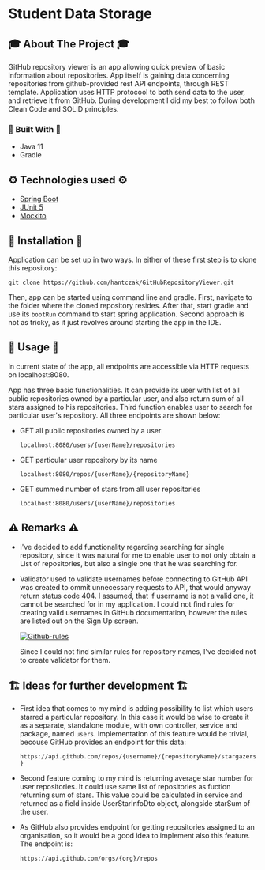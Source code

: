 # Student Data Storage
<!-- ABOUT THE PROJECT -->
## 🎓 About The Project 🎓
GitHub repository viewer is an app allowing quick preview of basic information about repositories. App itself is gaining data concerning repositories from github-provided rest API endpoints, through REST template. Application uses HTTP protocool to both send data to the user, and retrieve it from GitHub. During development I did my best to follow both Clean Code and SOLID principles.

### 🔨 Built With 🔨
* Java 11
* Gradle

<!-- TECHNOLOGIES USED -->
## ⚙️ Technologies used ⚙️
* [Spring Boot](https://spring.io/projects/spring-boot)
* [JUnit 5](https://junit.org/junit5/)
* [Mockito](https://site.mockito.org/)


<!-- INSTALLATION AND USAGE -->
## 🧭 Installation 🧭
Application can be set up in two ways. In either of these first step is to clone this repository:

`git clone https://github.com/hantczak/GitHubRepositoryViewer.git`

Then, app can be started using command line and gradle. First, navigate to the folder where the cloned repository resides. After that, start gradle and use its `bootRun` command to start spring application. Second approach is not as tricky, as it just revolves around starting the app in the IDE.

<!-- INSTALLATION AND USAGE -->
## 🎯 Usage 🎯
In current state of the app, all endpoints are accessible via HTTP requests on localhost:8080.

App has three basic functionalities. It can provide its user with list of all public repositories owned by a particular user, and also return sum of all stars assigned to his repositories. Third function enables user to search for particular user's repository. All three endpoints are shown below:

* GET all public repositories owned by a user

  `localhost:8080/users/{userName}/repositories`

* GET particular user repository by its name

  `localhost:8080/repos/{userName}/{repositoryName}`

* GET summed number of stars from all user repositories

  `localhost:8080/users/{userName}/repositories`

<!-- REMARKS -->
## ⚠️ Remarks ⚠️

* I've decided to add functionality regarding searching for single repository, since it was natural for me to enable user to not only obtain a List of repositories, but also a single one that he was searching for.

* Validator used to validate usernames before connecting to GitHub API was created to ommit unnecessary requests to API, that would anyway return status code 404. I assumed, that if username is not a valid one, it cannot be searched for in my application. I could not find rules for creating valid usernames in GitHub documentation, however the rules are listed out on the Sign Up screen.

    <a href="https://imgbb.com/"><img src="https://i.ibb.co/G7SCndj/Github-rules.jpg" alt="Github-rules" border="0"></a>

    Since I could not find similar rules for repository names, I've decided not to create validator for them.

<!-- STATUS -->
## 🏗️ Ideas for further development 🏗️

* First idea that comes to my mind is adding possibility to list which users starred a particular repository. In this case it would be wise to create it as a separate, standalone module, with own controller, service and package, named `users`. Implementation of this feature would be trivial, becouse GitHub provides an endpoint for this data:

  `https://api.github.com/repos/{username}/{repositoryName}/stargazers}`
  
* Second feature coming to my mind is returning average star number for user repositories. It could use same list of repositories as fuction returning sum of stars. This value could be calculated in service and returned as a field inside UserStarInfoDto object, alongside starSum of the user.

* As GitHub also provides endpoint for getting repositories assigned to an organisation, so it would be a good idea to implement also this feature. The endpoint is:

  `https://api.github.com/orgs/{org}/repos`
